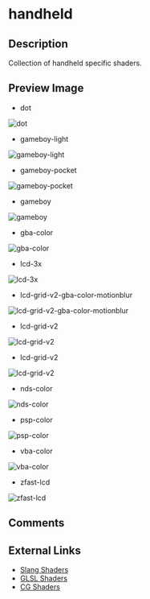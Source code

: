 # handheld

## Description
Collection of handheld specific shaders.

## Preview Image
* dot

![dot](../image/shader/handheld/dot.png)

* gameboy-light

![gameboy-light](../image/shader/handheld/gameboy-light.png)

* gameboy-pocket

![gameboy-pocket](../image/shader/handheld/gameboy-pocket.png)

* gameboy

![gameboy](../image/shader/handheld/gameboy.png)

* gba-color

![gba-color](../image/shader/handheld/gba-color.png)

* lcd-3x

![lcd-3x](../image/shader/handheld/lcd-3x.png)

* lcd-grid-v2-gba-color-motionblur

![lcd-grid-v2-gba-color-motionblur](../image/shader/handheld/lcd-grid-v2-gba-color-motionblur.png)

* lcd-grid-v2

![lcd-grid-v2](../image/shader/handheld/lcd-grid-v2.png)

* lcd-grid-v2

![lcd-grid-v2](../image/shader/handheld/lcd-grid-v2.png)

* nds-color

![nds-color](../image/shader/handheld/nds-color.png)

* psp-color

![psp-color](../image/shader/handheld/psp-color.png)

* vba-color

![vba-color](../image/shader/handheld/vba-color.png)

* zfast-lcd

![zfast-lcd](../image/shader/handheld/zfast-lcd.png)


## Comments

## External Links

* [Slang Shaders](https://github.com/libretro/slang-shaders)
* [GLSL Shaders](https://github.com/libretro/glsl-shaders)  
* [CG Shaders](https://github.com/libretro/common-shaders)
